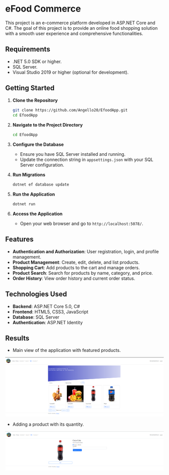 # eFood Commerce

This project is an e-commerce platform developed in ASP.NET Core and C#. The goal of this project is to provide an online food shopping solution with a smooth user experience and comprehensive functionalities.

## Requirements

- .NET 5.0 SDK or higher.
- SQL Server.
- Visual Studio 2019 or higher (optional for development).

## Getting Started

1. **Clone the Repository**

   ```bash
   git clone https://github.com/Angello20/EfoodApp.git
   cd EfoodApp
   ```

2. **Navigate to the Project Directory**

   ```bash
   cd EfoodApp
   ```

3. **Configure the Database**

   - Ensure you have SQL Server installed and running.
   - Update the connection string in `appsettings.json` with your SQL Server configuration.

4. **Run Migrations**

   ```bash
   dotnet ef database update
   ```

5. **Run the Application**

   ```bash
   dotnet run
   ```

6. **Access the Application**

   - Open your web browser and go to `http://localhost:5078/`.

## Features

- **Authentication and Authorization**: User registration, login, and profile management.
- **Product Management**: Create, edit, delete, and list products.
- **Shopping Cart**: Add products to the cart and manage orders.
- **Product Search**: Search for products by name, category, and price.
- **Order History**: View order history and current order status.

## Technologies Used

- **Backend**: ASP.NET Core 5.0, C#
- **Frontend**: HTML5, CSS3, JavaScript
- **Database**: SQL Server
- **Authentication**: ASP.NET Identity

## Results

- Main view of the application with featured products.


![Main View](Images/EfoodAppImg1.PNG)

- Adding a product with its quantity.


![Main View](Images/EfoodAppImg2.PNG)











